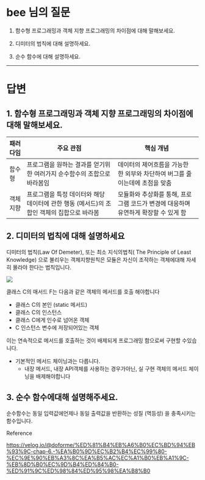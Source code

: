 # bee 님의 질문

1. 함수형 프로그래밍과 객체 지향 프로그래밍의 차이점에 대해 말해보세요.

2. 디미터의 법칙에 대해 설명하세요.

3. 순수 함수에 대해 설명하세요.

---

# 답변

## 1. 함수형 프로그래밍과 객체 지향 프로그래밍의 차이점에 대해 말해보세요.

| 패러다임 | 주요 관점                                                                                 | 핵심 개념                                                                          |
| -------- | ----------------------------------------------------------------------------------------- | ---------------------------------------------------------------------------------- |
| 함수형   | 프로그램을 원하는 결과를 얻기위한 여러가지 순수함수의 조합으로 바라봄임                   | 데이터의 제어흐름을 가능한 한 외부와 차단하여 버그를 줄이는데에 초점을 맞춤        |
| 객체지향 | 프로그램을 특정 데이터와 해당 데이터에 관한 행동 (메서드)의 조합인 객체의 집합으로 바라봄 | 모듈화와 추상화를 통해, 프로그램 코드가 변경에 대응하며 유연하게 확장할 수 있게 함 |

## 2. 디미터의 법칙에 대해 설명하세요

디미터의 법칙(Law Of Demeter), 또는 최소 지식의법칙( The Principle of Least Knowledge)
으로 불리우는 객체지향원칙은 모듈은 자신이 조작하는 객체에대해 자세히 몰라야 한다는 법칙입니다.

![](https://velog.velcdn.com/images%2Fdoforme%2Fpost%2F64afea73-97db-4339-8af7-0d8f33af8ce6%2Fimage.png)

클래스 C의 매서드 F는 다음과 같은 객체의 메서드를 호출 해야합니다

- 클래스 C의 본인 (static 메서드)
- 클래스 C의 인스턴스
- 클래스 C에게 인수로 넘어온 객체
- C 인스턴스 변수에 저장되어있는 객체

이는 연속적으로 메서드를 호출하는 것이 배제되게 프로그래밍 함으로써 구현할 수있습니다.

- 기본적인 메서드 체이닝과는 다릅니다.
  - 내장 메서드, 내장 API객체를 사용하는 경우가아닌, 실 구현 객체의 메서드 체이닝을 배제해야합니다

## 3. 순수 함수에대해 설명해주세요.

순수함수는 동일 입력값에언제나 동일 출력값을 반환하는 성질 (멱등성) 을 충족시키는 함수입니다.

Reference

https://velog.io/@doforme/%ED%81%B4%EB%A6%B0%EC%BD%94%EB%93%9C-chap-6.-%EA%B0%9D%EC%B2%B4%EC%99%80-%EC%9E%90%EB%A3%8C%EA%B5%AC%EC%A1%B0%EB%A1%9C-%EB%8D%B0%EC%9D%B4%ED%84%B0-%ED%91%9C%ED%98%84%ED%95%98%EA%B8%B0

